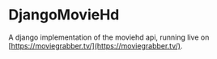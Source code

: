 # DjangoMovieHd

A django implementation of the moviehd api, running live on [https://moviegrabber.tv/](https://moviegrabber.tv/).
